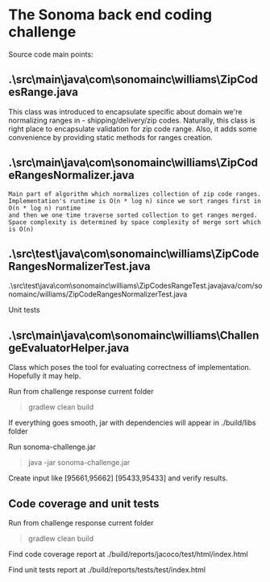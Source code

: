 # The Sonoma back end coding challenge

Source code main points:
## .\src\main\java\com\sonomainc\williams\ZipCodesRange.java

   This class was introduced to encapsulate specific about domain we're normalizing ranges in - shipping/delivery/zip codes.
   Naturally, this class is right place to encapsulate validation for zip code range. Also, it adds
   some convenience by providing static methods for ranges creation.

## .\src\main\java\com\sonomainc\williams\ZipCodeRangesNormalizer.java

    Main part of algorithm which normalizes collection of zip code ranges.
    Implementation's runtime is O(n * log n) since we sort ranges first in O(n * log n) runtime
    and then we one time traverse sorted collection to get ranges merged.
    Space complexity is determined by space complexity of merge sort which is O(n)

## .\src\test\java\com\sonomainc\williams\ZipCodeRangesNormalizerTest.java
   .\src\test\java\com\sonomainc\williams\ZipCodesRangeTest.javajava/com/sonomainc/williams/ZipCodeRangesNormalizerTest.java

  Unit tests

## .\src\main\java\com\sonomainc\williams\ChallengeEvaluatorHelper.java

   Class which poses the tool for evaluating correctness of implementation. Hopefully it may help.

   Run from challenge response current folder

   > gradlew clean build

   If everything goes smooth, jar with dependencies will appear in ./build/libs folder
   
   Run sonoma-challenge.jar

   > java -jar sonoma-challenge.jar

   Create input like [95661,95662] [95433,95433] and verify results.

## Code coverage and unit tests
   
   Run from challenge response current folder

   > gradlew clean build
   
   Find code coverage report at ./build/reports/jacoco/test/html/index.html
   
   Find unit tests report at ./build/reports/tests/test/index.html


 
   
  



